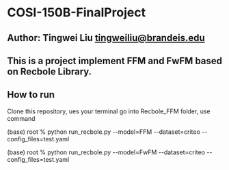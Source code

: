 # COSI-150B-FinalProject
## Author: Tingwei Liu tingweiliu@brandeis.edu
## This is a project implement FFM and FwFM based on Recbole Library.


## How to run
Clone this repository, ues your terminal go into Recbole_FFM folder, use command

(base) root % python run_recbole.py --model=FFM --dataset=criteo --config_files=test.yaml


(base) root % python run_recbole.py --model=FwFM --dataset=criteo --config_files=test.yaml


